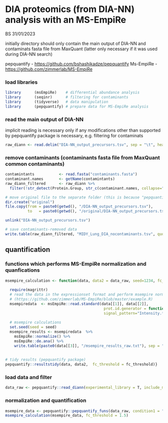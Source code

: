 DIA proteomics (from DIA-NN) analysis with an MS-EmpiRe
================
BS
31/01/2023

initially directory should only contain the main output of DIA-NN and
contaminats fasta file from MaxQuant (latter only necessary if it was
used during DIA-NN search)

pepquantify - <https://github.com/bshashikadze/pepquantify> Ms-EmpiRe -
<https://github.com/zimmerlab/MS-EmpiRe>

### load libraries

``` r
library      (msEmpiRe)    # differential abundance analysis
library      (seqinr)      # filtering for contaminants
library      (tidyverse)   # data manipulation
library      (pepquantify) # prepare data for MS-EmpiRe analysis
```

### read the main output of DIA-NN

implicit reading is necessary only if any modifications other than
supported by pepquantify package is necessary, e.g. filtering for
contaminats

``` r
raw_diann <- read.delim("DIA-NN_output_precursors.tsv", sep = "\t", header = T) #can be downloaded from PRIDE repository
```

### remove contaminants (contaminants fasta file from MaxQuant common contaminants)

``` r
contamintants           <- read.fasta("contaminants.fasta")
contaminant.names       <- getName(contamintants) 
raw_diann_filtered      <- raw_diann %>% 
  filter(!str_detect(Protein.Group, str_c(contaminant.names, collapse="|")))

# move original file to the separate folder (this is because "pepquantify" will read automatically largest tsv file so it is necessary to leave only filtered data in the main directory)
dir.create("original")
file.copy(from = paste0(getwd(), "/DIA-NN_output_precursors.tsv"),
          to   = paste0(getwd(), "/original/DIA-NN_output_precursors.tsv"))

unlink("DIA-NN_output_precursors.tsv")

# save contaminants-removed data
write.table(raw_diann_filtered, "MIDY_Lung_DIA_nocontaminants.tsv", quote = F, sep = "\t", row.names = F)
```

## quantification

### functions which performs MS-EmpiRe normalization and quanfications

``` r
msempire_calculation <- function(data, data2 = data_raw, seed=1234, fc_threshold = 1.5) {
  
  require(magrittr)
  # read the data in the expressionset format and perform msempire normalization and quantification  
  # (https://github.com/zimmerlab/MS-EmpiRe/blob/master/example.R)
  msempiredata  <- msEmpiRe::read.standard(data[[1]], data[[2]],
                                            prot.id.generator = function(pep) unlist(strsplit(pep, "\\.[0-9]*$"))[1],
                                            signal_pattern="Intensity.*")
  
  # msempire calculations
  set.seed(seed = seed)
  msempire_results <- msempiredata  %>%
    msEmpiRe::normalize() %>%
    msEmpiRe::de.ana() %>%
    write.table(paste0(data[[3]], "/msempire_results_raw.txt"), sep = "\t", row.names = F)
  
  
# tidy results (pepquantify package)
pepquantify::resultstidy(data, data2,  fc_threshold = fc_threshold)}
```

### load data and filter

``` r
data_raw <- pepquantify::read_diann(experimental_library = T, include_mod_in_pepreport = T)
```

### normalization and quantification
``` r
msempire_data <- pepquantify::pepquantify_funs(data_raw, condition1 = "MIDY", condition2 = "WT", imputation = TRUE)
msempire_calculation(msempire_data, fc_threshold = 1.5)
```

